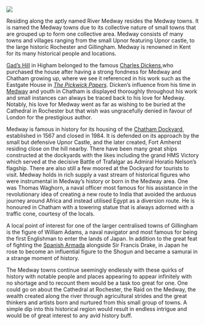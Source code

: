 <a href="https://www.kent-maps.online"><img src="https://kent-map.github.io/mdpress/juncture/ve-button.png"></a>
<param ve-config title="The Medway Towns" author="Keenan Chalmers" layout="vtl" 
banner="https://stor.artstor.org/stor/6789bfa9-db1a-4454-8b8b-0e11233bf2de">

<param ve-entity eid="Q797782" aliases="Medway">

Residing along the aptly named River Medway resides the Medway towns. It is named the Medway towns due to its collective nature of small towns that are grouped up to form one collective area. Medway consists of many towns and villages ranging from the small Upnor featuring Upnor castle, to the large historic Rochester and Gillingham. Medway is renowned in Kent for its many historical people and locations. 
<param ve-image url="https://stor.artstor.org/stor/aec571ab-3301-4b9c-8828-3972d2760b42" label="River Medway"> 

[Gad’s Hill](/dickens/dickens-gads-hill/) in Higham belonged to the famous [Charles Dickens](/dickens),who purchased the house after having a strong fondness for Medway and Chatham growing up, where we see it referenced in his work such as the Eastgate House in [_The Pickwick Papers_](/dickens/pickwick-papers). Dicken’s influence from his time in [Medway](/dickens/dickens-medway) and youth in Chatham is displayed thoroughly throughout his work and small instances can always be traced back to his love for Medway. Notably, his love for Medway went as far as wishing to be buried at the Cathedral in Rochester but that wish was ungracefully denied in favour of London for the prestigious author.
<param ve-image url="https://upload.wikimedia.org/wikipedia/commons/6/60/Engraving_of_Dickens_at_Gad%27s_Hill%2C_Samuel_Hollyer.png" label="Engraving of Charles Dickens in His Gad's Hill Study" attribution="Samuel Hollyer, Public domain, via Wikimedia Commons"> 

Medway is famous in history for its housing of the [Chatham Dockyard](/19c/19c-chatham-dockyard), established in 1567 and closed in 1984. It is defended on its approach by the small but defensive Upnor Castle, and the later created, Fort Amherst residing close on the hill nearby. There have been many great ships constructed at the dockyards with the likes including the grand HMS Victory which served at the decisive Battle of Trafalgar as Admiral Horatio Nelson’s flagship. There are also still a few moored at the Dockyard for tourists to visit. Medway holds in rich supply a vast stream of historical figures who were instrumental in Medway’s history or born in the Medway area. One was Thomas Waghorn, a naval officer most famous for his assistance in the revolutionary idea of creating a new route to India that avoided the arduous journey around Africa and instead utilised Egypt as a diversion route. He is honoured in Chatham with a towering statue that is always adorned with a traffic cone, courtesy of the locals.
<param ve-image url="https://upload.wikimedia.org/wikipedia/commons/7/7a/Chatham_Dockyard%2C_HMS_Gannet_-_geograph.org.uk_-_3470474.jpg" label="Chatham Dockyard, HMS Gannet" attribution="Chatham Dockyard, HMS Gannet by David Dixon, CC BY-SA 2.0 <https://creativecommons.org/licenses/by-sa/2.0>, via Wikimedia Commons"> 

A local point of interest for one of the larger centralised towns of Gillingham is the figure of William Adams, a naval navigator and most famous for being the first Englishman to enter the lands of Japan. In addition to the great feat of fighting the [Spanish Armada](/16c/16c-spanish-armada) alongside Sir Francis Drake, in Japan he rose to become an influential figure to the Shogun and became a samurai in a strange moment of history. 
<param ve-image url="https://upload.wikimedia.org/wikipedia/commons/5/53/William-Adams-with-Daimyo-and-Attendants.png" label="William Adams with Daimyo and Attendants" attribution="Dalton, W. / (Dalton, William), Public domain, via Wikimedia Commons"> 

The Medway towns continue seemingly endlessly with these quirks of history with notable people and places appearing to appear infinitely with no shortage and to recount them would be a task too great for one. One could go on about the Cathedral at Rochester, the Raid on the Medway, the wealth created along the river through agricultural strides and the great thinkers and artists born and nurtured from this small group of towns. A simple dip into this historical region would result in endless intrigue and would be of great interest to any avid history buff.
<param ve-image url="https://stor.artstor.org/stor/116ac0ce-f6dc-4b49-9bdb-76bbb0dd2ab7" label="Thomas Waghorn Statue">
